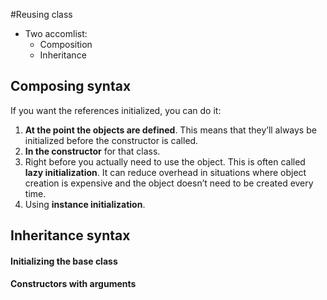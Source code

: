 #Reusing class
- Two accomlist:
    + Composition
    - Inheritance
## Composing syntax
If you want the references
initialized, you can do it:
1. **At the point the objects are defined**. This means that they’ll always be initialized
before the constructor is called.
2. **In the constructor** for that class.
3. Right before you actually need to use the object. This is often called **lazy
initialization**. It can reduce overhead in situations where object creation is expensive
and the object doesn’t need to be created every time.
4. Using **instance initialization**.
## Inheritance syntax
#### Initializing the base class
#### Constructors with arguments
